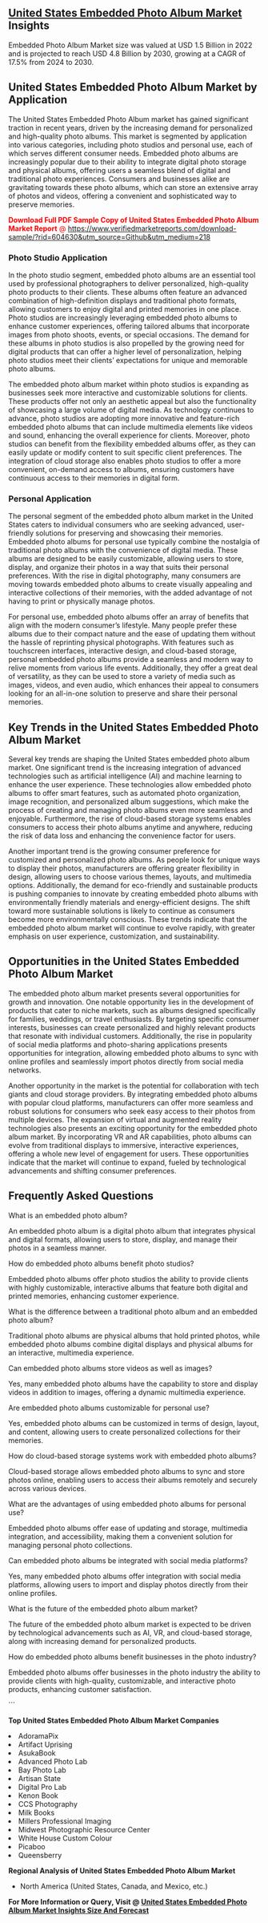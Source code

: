 <h2><a href="https://www.verifiedmarketreports.com/download-sample/?rid=604630&amp;utm_source=Github&amp;utm_medium=218" target="_blank">United States Embedded Photo Album Market</a> Insights</h2><p>Embedded Photo Album Market size was valued at USD 1.5 Billion in 2022 and is projected to reach USD 4.8 Billion by 2030, growing at a CAGR of 17.5% from 2024 to 2030.</p><p> <h2>United States Embedded Photo Album Market by Application</h2> <p>The United States Embedded Photo Album market has gained significant traction in recent years, driven by the increasing demand for personalized and high-quality photo albums. This market is segmented by application into various categories, including photo studios and personal use, each of which serves different consumer needs. Embedded photo albums are increasingly popular due to their ability to integrate digital photo storage and physical albums, offering users a seamless blend of digital and traditional photo experiences. Consumers and businesses alike are gravitating towards these photo albums, which can store an extensive array of photos and videos, offering a convenient and sophisticated way to preserve memories.</p> <p><p><span class=""><span style="color: #ff0000;"><strong>Download Full PDF Sample Copy of United States Embedded Photo Album Market Report</strong> @ </span><a href="https://www.verifiedmarketreports.com/download-sample/?rid=604630&amp;utm_source=Github&amp;utm_medium=218" target="_blank">https://www.verifiedmarketreports.com/download-sample/?rid=604630&amp;utm_source=Github&amp;utm_medium=218</a></span></p></p> <h3>Photo Studio Application</h3> <p>In the photo studio segment, embedded photo albums are an essential tool used by professional photographers to deliver personalized, high-quality photo products to their clients. These albums often feature an advanced combination of high-definition displays and traditional photo formats, allowing customers to enjoy digital and printed memories in one place. Photo studios are increasingly leveraging embedded photo albums to enhance customer experiences, offering tailored albums that incorporate images from photo shoots, events, or special occasions. The demand for these albums in photo studios is also propelled by the growing need for digital products that can offer a higher level of personalization, helping photo studios meet their clients’ expectations for unique and memorable photo albums.</p> <p>The embedded photo album market within photo studios is expanding as businesses seek more interactive and customizable solutions for clients. These products offer not only an aesthetic appeal but also the functionality of showcasing a large volume of digital media. As technology continues to advance, photo studios are adopting more innovative and feature-rich embedded photo albums that can include multimedia elements like videos and sound, enhancing the overall experience for clients. Moreover, photo studios can benefit from the flexibility embedded albums offer, as they can easily update or modify content to suit specific client preferences. The integration of cloud storage also enables photo studios to offer a more convenient, on-demand access to albums, ensuring customers have continuous access to their memories in digital form.</p> <h3>Personal Application</h3> <p>The personal segment of the embedded photo album market in the United States caters to individual consumers who are seeking advanced, user-friendly solutions for preserving and showcasing their memories. Embedded photo albums for personal use typically combine the nostalgia of traditional photo albums with the convenience of digital media. These albums are designed to be easily customizable, allowing users to store, display, and organize their photos in a way that suits their personal preferences. With the rise in digital photography, many consumers are moving towards embedded photo albums to create visually appealing and interactive collections of their memories, with the added advantage of not having to print or physically manage photos.</p> <p>For personal use, embedded photo albums offer an array of benefits that align with the modern consumer’s lifestyle. Many people prefer these albums due to their compact nature and the ease of updating them without the hassle of reprinting physical photographs. With features such as touchscreen interfaces, interactive design, and cloud-based storage, personal embedded photo albums provide a seamless and modern way to relive moments from various life events. Additionally, they offer a great deal of versatility, as they can be used to store a variety of media such as images, videos, and even audio, which enhances their appeal to consumers looking for an all-in-one solution to preserve and share their personal memories.</p> <h2>Key Trends in the United States Embedded Photo Album Market</h2> <p>Several key trends are shaping the United States embedded photo album market. One significant trend is the increasing integration of advanced technologies such as artificial intelligence (AI) and machine learning to enhance the user experience. These technologies allow embedded photo albums to offer smart features, such as automated photo organization, image recognition, and personalized album suggestions, which make the process of creating and managing photo albums even more seamless and enjoyable. Furthermore, the rise of cloud-based storage systems enables consumers to access their photo albums anytime and anywhere, reducing the risk of data loss and enhancing the convenience factor for users.</p> <p>Another important trend is the growing consumer preference for customized and personalized photo albums. As people look for unique ways to display their photos, manufacturers are offering greater flexibility in design, allowing users to choose various themes, layouts, and multimedia options. Additionally, the demand for eco-friendly and sustainable products is pushing companies to innovate by creating embedded photo albums with environmentally friendly materials and energy-efficient designs. The shift toward more sustainable solutions is likely to continue as consumers become more environmentally conscious. These trends indicate that the embedded photo album market will continue to evolve rapidly, with greater emphasis on user experience, customization, and sustainability.</p> <h2>Opportunities in the United States Embedded Photo Album Market</h2> <p>The embedded photo album market presents several opportunities for growth and innovation. One notable opportunity lies in the development of products that cater to niche markets, such as albums designed specifically for families, weddings, or travel enthusiasts. By targeting specific consumer interests, businesses can create personalized and highly relevant products that resonate with individual customers. Additionally, the rise in popularity of social media platforms and photo-sharing applications presents opportunities for integration, allowing embedded photo albums to sync with online profiles and seamlessly import photos directly from social media networks.</p> <p>Another opportunity in the market is the potential for collaboration with tech giants and cloud storage providers. By integrating embedded photo albums with popular cloud platforms, manufacturers can offer more seamless and robust solutions for consumers who seek easy access to their photos from multiple devices. The expansion of virtual and augmented reality technologies also presents an exciting opportunity for the embedded photo album market. By incorporating VR and AR capabilities, photo albums can evolve from traditional displays to immersive, interactive experiences, offering a whole new level of engagement for users. These opportunities indicate that the market will continue to expand, fueled by technological advancements and shifting consumer preferences.</p> <h2>Frequently Asked Questions</h2> <p>What is an embedded photo album?</p> <p>An embedded photo album is a digital photo album that integrates physical and digital formats, allowing users to store, display, and manage their photos in a seamless manner.</p> <p>How do embedded photo albums benefit photo studios?</p> <p>Embedded photo albums offer photo studios the ability to provide clients with highly customizable, interactive albums that feature both digital and printed memories, enhancing customer experience.</p> <p>What is the difference between a traditional photo album and an embedded photo album?</p> <p>Traditional photo albums are physical albums that hold printed photos, while embedded photo albums combine digital displays and physical albums for an interactive, multimedia experience.</p> <p>Can embedded photo albums store videos as well as images?</p> <p>Yes, many embedded photo albums have the capability to store and display videos in addition to images, offering a dynamic multimedia experience.</p> <p>Are embedded photo albums customizable for personal use?</p> <p>Yes, embedded photo albums can be customized in terms of design, layout, and content, allowing users to create personalized collections for their memories.</p> <p>How do cloud-based storage systems work with embedded photo albums?</p> <p>Cloud-based storage allows embedded photo albums to sync and store photos online, enabling users to access their albums remotely and securely across various devices.</p> <p>What are the advantages of using embedded photo albums for personal use?</p> <p>Embedded photo albums offer ease of updating and storage, multimedia integration, and accessibility, making them a convenient solution for managing personal photo collections.</p> <p>Can embedded photo albums be integrated with social media platforms?</p> <p>Yes, many embedded photo albums offer integration with social media platforms, allowing users to import and display photos directly from their online profiles.</p> <p>What is the future of the embedded photo album market?</p> <p>The future of the embedded photo album market is expected to be driven by technological advancements such as AI, VR, and cloud-based storage, along with increasing demand for personalized products.</p> <p>How do embedded photo albums benefit businesses in the photo industry?</p> <p>Embedded photo albums offer businesses in the photo industry the ability to provide clients with high-quality, customizable, and interactive photo products, enhancing customer satisfaction.</p> ```</p><p><strong>Top United States Embedded Photo Album Market Companies</strong></p><div data-test-id=""><p><li>AdoramaPix</li><li> Artifact Uprising</li><li> AsukaBook</li><li> Advanced Photo Lab</li><li> Bay Photo Lab</li><li> Artisan State</li><li> Digital Pro Lab</li><li> Kenon Book</li><li> CCS Photography</li><li> Milk Books</li><li> Millers Professional Imaging</li><li> Midwest Photographic Resource Center</li><li> White House Custom Colour</li><li> Picaboo</li><li> Queensberry</li></p><div><strong>Regional Analysis of&nbsp;United States Embedded Photo Album Market</strong></div><ul><li dir="ltr"><p dir="ltr">North America&nbsp;(United States, Canada, and Mexico, etc.)</p></li></ul><p><strong>For More Information or Query, Visit @&nbsp;</strong><strong><a href="https://www.verifiedmarketreports.com/product/embedded-photo-album-market/?utm_source=Github&amp;utm_medium=218" target="_blank">United States Embedded Photo Album Market Insights Size And Forecast</a></strong></p></div>
